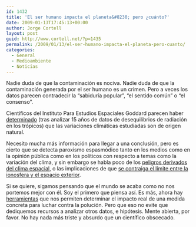 ```yaml
---
id: 1432
title: 'El ser humano impacta el planeta&#8230; pero ¿cuánto?'
date: 2009-01-13T17:45:13+00:00
author: Jorge Cortell
layout: post
guid: http://www.cortell.net/?p=1435
permalink: /2009/01/13/el-ser-humano-impacta-el-planeta-pero-cuanto/
categories:
  - General
  - Medioambiente
  - Noticias
---
```

Nadie duda de que la contaminación es nociva. Nadie duda de que la contaminación generada por el ser humano es un crimen. Pero a veces los datos parecen contradecir la &#8220;sabiduría popular&#8221;, &#8220;el sentido común&#8221; o &#8220;el consenso&#8221;.

Científicos del Instituto Para Estudios Espaciales Goddard parecen haber <a title="http://earthobservatory.nasa.gov/Newsroom/view.php?id=36365" href="http://earthobservatory.nasa.gov/Newsroom/view.php?id=36365" target="_blank">determinado</a> (tras analizar 15 años de datos de desequilibrios de radiación en los trópicos) que las variaciones climáticas estudiadas son de origen natural.

Necesito mucha más información para llegar a una conclusión, pero es cierto que se detecta paroxismo espasmódico tanto en los medios como en la opinión pública como en los políticos con respecto a temas como la variación del clima, y sin embargo se habla poco de los <a title="http://earthobservatory.nasa.gov/Newsroom/view.php?id=36368" href="http://earthobservatory.nasa.gov/Newsroom/view.php?id=36368" target="_blank">peligros derivados del clima espacial</a>, o las implicaciones de que <a title="http://earthobservatory.nasa.gov/Newsroom/view.php?id=36368" href="http://earthobservatory.nasa.gov/Newsroom/view.php?id=36368" target="_blank">se contraiga el límite entre la ionosfera y el espacio exterior</a>.

Si se quiere, sigamos pensando que el mundo se acaba como no nos portemos mejor con él. Soy el primero que piensa así. Es más, ahora hay <a title="http://earthobservatory.nasa.gov/Newsroom/view.php?id=36304" href="http://earthobservatory.nasa.gov/Newsroom/view.php?id=36304" target="_blank">herramientas</a> que nos permiten determinar el impacto real de una medida concreta para luchar contra la polución. Pero que eso no evite que dediquemos recursos a analizar otros datos, e hipótesis. Mente abierta, por favor. No hay nada más triste y absurdo que un científico obscecado.